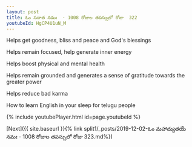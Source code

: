 ```yaml
---
layout: post
title: ఓం సనాత నమః  - 1008 రోజుల తపస్సులో రోజు  322
youtubeId: HgCP4U1uN_M
---
```

 
 
Helps get goodness, bliss and peace and God's blessings
 
Helps remain focused, help generate inner energy 
 
Helps boost physical and mental health 
 
Helps remain grounded and generates a sense of gratitude towards the greater power 
 
Helps reduce bad karma
 
How to learn English in your sleep for telugu people
 
 
 
 


{% include youtubePlayer.html id=page.youtubeId %}
 
[Next]({{ site.baseurl }}{% link split1/_posts/2019-12-02-ఓం మహాద్యుతయే నమః  - 1008 రోజుల తపస్సులో రోజు  323.md%})
 
